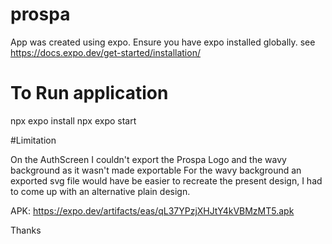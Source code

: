 # prospa

App was created using expo. Ensure you have expo installed globally.
 see https://docs.expo.dev/get-started/installation/

# To Run application

npx expo install
npx expo start


#Limitation

On the AuthScreen I couldn't export the Prospa Logo and the wavy background as it wasn't made exportable
For the wavy background an exported svg file would have be easier to recreate the present design, I had to come up with an alternative plain design. 


APK: https://expo.dev/artifacts/eas/qL37YPzjXHJtY4kVBMzMT5.apk

Thanks